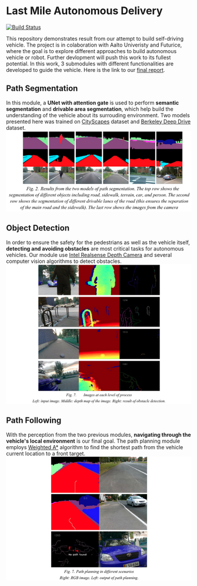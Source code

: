 # Last Mile Autonomous Delivery 

[![Build Status](https://travis-ci.org/joemccann/dillinger.svg?branch=master)](https://travis-ci.org/joemccann/dillinger)

This repository demonstrates result from our attempt to build self-driving vehicle. The project is in colaboration with Aalto Univeristy and Futurice, where the goal is to explore different approaches to build autonomous vehicle or robot. Further devlopment will push this work to its fullest potential. In this work, 3 submodules with different functionalities are developed to guide the vehicle. Here is the link to our [final report](https://github.com/quan-possible/lmad-protopaja/blob/master/Final.pdf).

## Path Segmentation
In this module, a **UNet with attention gate** is used to perform **semantic segmentation** and **drivable area segmentation**, which help build the understanding of the vehicle about its surrouding environment. Two models presented here was trained on [CityScapes](https://www.cityscapes-dataset.com/) dataset and [Berkeley Deep Drive](https://bdd-data.berkeley.edu/) dataset.
![](https://raw.githubusercontent.com/quan-possible/lmad-protopaja/master/images/rsz_screenshot_from_2020-09-04_11-59-43.png)
## Object Detection
In order to ensure the safety for the pedestrians as well as the vehicle itself, **detecting and avoiding obstacles** are most critical tasks for autonomous vehicles. Our module use [Intel Realsense Depth Camera](https://www.intelrealsense.com/stereo-depth/?utm_source=intelcom_website&utm_medium=button&utm_campaign=day-to-day&utm_content=D400_learn-more_button) and several computer vision algorithms to detect obstacles. 
![](https://raw.githubusercontent.com/quan-possible/lmad-protopaja/master/images/rsz_1screenshot_from_2020-09-04_12-04-34.png)
## Path Following
With the perception from the two previous modules, **navigating through the vehicle's local environment** is our final goal. The path planning module employs [Weighted A*](http://theory.stanford.edu/~amitp/GameProgramming/AStarComparison.html) algorithm to find the shortest path from the vehicle current location to a front target. 
![](https://raw.githubusercontent.com/quan-possible/lmad-protopaja/master/images/rsz_1screenshot_from_2020-09-04_12-15-08.png)
